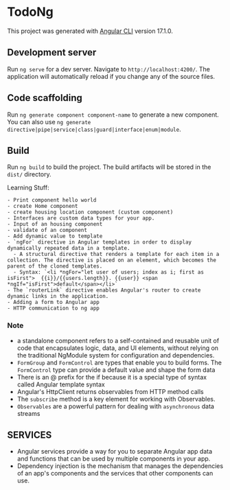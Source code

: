 # TodoNg

This project was generated with [Angular CLI](https://github.com/angular/angular-cli) version 17.1.0.

## Development server

Run `ng serve` for a dev server. Navigate to `http://localhost:4200/`. The application will automatically reload if you change any of the source files.

## Code scaffolding

Run `ng generate component component-name` to generate a new component. You can also use `ng generate directive|pipe|service|class|guard|interface|enum|module`.

## Build

Run `ng build` to build the project. The build artifacts will be stored in the `dist/` directory.

Learning Stuff:

    - Print component hello world
    - create Home component
    - create housing location component (custom component)
    - Interfaces are custom data types for your app.
    - Input of an housing component
    - validate of an component
    - Add dynamic value to template
    - `ngFor` directive in Angular templates in order to display dynamically repeated data in a template.
      - A structural directive that renders a template for each item in a collection. The directive is placed on an element, which becomes the parent of the cloned templates.
      - Syntax: `<li *ngFor="let user of users; index as i; first as isFirst">  {{i}}/{{users.length}}. {{user}} <span *ngIf="isFirst">default</span></li>`
    - The `routerLink` directive enables Angular's router to create dynamic links in the application.
    - Adding a form to Angular app
    - HTTP communication to ng app

### Note

- a standalone component refers to a self-contained and reusable unit of code that encapsulates logic, data, and UI elements, without relying on the traditional NgModule system for configuration and dependencies.
- `FormGroup` and `FormControl` are types that enable you to build forms. The `FormControl` type can provide a default value and shape the form data
- There is an @ prefix for the if because it is a special type of syntax called Angular template syntax
- Angular's HttpClient returns observables from HTTP method calls
- The `subscribe` method is a key element for working with Observables.
- `Observables` are a powerful pattern for dealing with `asynchronous` data streams

## SERVICES

- Angular services provide a way for you to separate Angular app data and functions that can be used by multiple components in your app.
- Dependency injection is the mechanism that manages the dependencies of an app's components and the services that other components can use.

